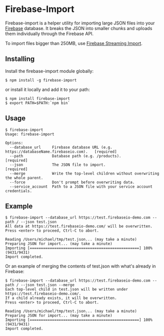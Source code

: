 # Firebase-Import
Firebase-import is a helper utility for importing large JSON files into your [Firebase](https://www.firebase.com/) database. It
breaks the JSON into smaller chunks and uploads them individually through the Firebase API.

To import files bigger than 250MB, use [Firebase Streaming Import](https://github.com/firebase/firebase-streaming-import).

## Installing

Install the firebase-import module globally:

    $ npm install -g firebase-import

or install it locally and add it to your path:

    $ npm install firebase-import
    $ export PATH=$PATH:`npm bin`

## Usage

    $ firebase-import
    Usage: firebase-import

    Options:
      --database_url     Firebase database URL (e.g. https://databaseName.firebaseio.com).   [required]
      --path             Database path (e.g. /products).                                     [required]
      --json             The JSON file to import.                                            [required]
      --merge            Write the top-level children without overwriting the whole parent.
      --force            Don't prompt before overwriting data.
      --service_account  Path to a JSON file with your service account credentials.

## Example

    $ firebase-import --database_url https://test.firebaseio-demo.com --path / --json test.json
    All data at https://test.firebaseio-demo.com/ will be overwritten.
    Press <enter> to proceed, Ctrl-C to abort.

    Reading /Users/michael/tmp/test.json... (may take a minute)
    Preparing JSON for import... (may take a minute)
    Importing [=================================================] 100% (9431/9431)
    Import completed.

Or an example of merging the contents of test.json with what's already in Firebase:

    $ firebase-import --database_url https://test.firebaseio-demo.com --path / --json test.json --merge
    Each top-level child in test.json will be written under https://test.firebaseio-demo.com/.
    If a child already exists, it will be overwritten.
    Press <enter> to proceed, Ctrl-C to abort.

    Reading /Users/michael/tmp/test.json... (may take a minute)
    Preparing JSON for import... (may take a minute)
    Importing [=================================================] 100% (9431/9431)
    Import completed.
